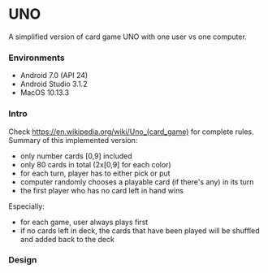 # UNO
A simplified version of card game UNO with one user vs one computer.  

### Environments
* Android 7.0 (API 24)
* Android Studio 3.1.2
* MacOS 10.13.3

### Intro
Check https://en.wikipedia.org/wiki/Uno_(card_game) for complete rules.  
Summary of this implemented version:  
* only number cards [0,9] included
* only 80 cards in total (2x[0,9] for each color)
* for each turn, player has to either pick or put
* computer randomly chooses a playable card (if there's any) in its turn
* the first player who has no card left in hand wins  

Especially:  
* for each game, user always plays first
* if no cards left in deck, the cards that have been played will be shuffled and added back to the deck

### Design
